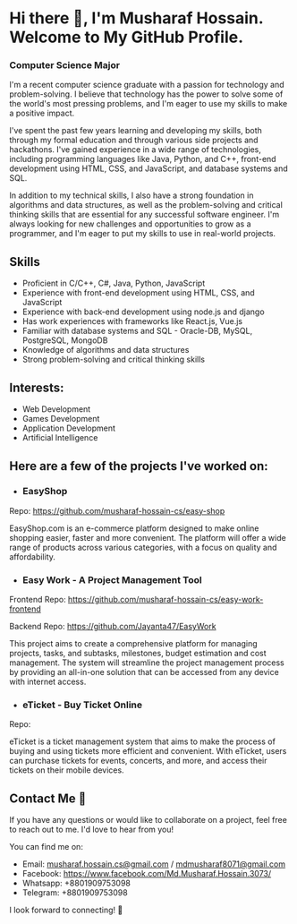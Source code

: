 # Hi there 👋, I'm Musharaf Hossain. Welcome to My GitHub Profile.
### Computer Science Major
I'm a recent computer science graduate with a passion for technology and problem-solving. I believe that technology has the power to solve some of the world's most pressing problems, and I'm eager to use my skills to make a positive impact.

I've spent the past few years learning and developing my skills, both through my formal education and through various side projects and hackathons. I've gained experience in a wide range of technologies, including programming languages like Java, Python, and C++, front-end development using HTML, CSS, and JavaScript, and database systems and SQL.

In addition to my technical skills, I also have a strong foundation in algorithms and data structures, as well as the problem-solving and critical thinking skills that are essential for any successful software engineer. I'm always looking for new challenges and opportunities to grow as a programmer, and I'm eager to put my skills to use in real-world projects.

## Skills

- Proficient in C/C++, C#, Java, Python, JavaScript
- Experience with front-end development using HTML, CSS, and JavaScript
- Experience with back-end development using node.js and django
- Has work experiences with frameworks like React.js, Vue.js
- Familiar with database systems and SQL - Oracle-DB, MySQL, PostgreSQL, MongoDB
- Knowledge of algorithms and data structures
- Strong problem-solving and critical thinking skills

## Interests: 

- Web Development
- Games Development
- Application Development
- Artificial Intelligence

## Here are a few of the projects I've worked on:

- ### EasyShop

Repo: https://github.com/musharaf-hossain-cs/easy-shop

EasyShop.com is an e-commerce platform designed to make online shopping easier, faster and more convenient. The platform will offer a wide range of products across various categories, with a focus on quality and affordability.

- ### Easy Work - A Project Management Tool 

Frontend Repo: https://github.com/musharaf-hossain-cs/easy-work-frontend

Backend Repo: https://github.com/Jayanta47/EasyWork

This project aims to create a comprehensive platform for managing projects, tasks, and subtasks, milestones, budget estimation and cost management. The system will streamline the project management process by providing an all-in-one solution that can be accessed from any device with internet access.
- ### eTicket - Buy Ticket Online

Repo:

eTicket is a ticket management system that aims to make the process of buying and using tickets more efficient and convenient. With eTicket, users can purchase tickets for events, concerts, and more, and access their tickets on their mobile devices.


## Contact Me 💬

If you have any questions or would like to collaborate on a project, feel free to reach out to me. I'd love to hear from you!

You can find me on:

- Email: musharaf.hossain.cs@gmail.com / mdmusharaf8071@gmail.com
- Facebook: https://www.facebook.com/Md.Musharaf.Hossain.3073/
- Whatsapp: +8801909753098
- Telegram: +8801909753098

I look forward to connecting! 🤝
